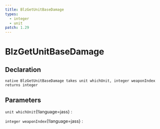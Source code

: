 ```yaml
---
title: BlzGetUnitBaseDamage
types:
  - integer
  - unit
patch: 1.29
---
```


# BlzGetUnitBaseDamage

## Declaration

```jass
native BlzGetUnitBaseDamage takes unit whichUnit, integer weaponIndex returns integer
```

## Parameters
`unit whichUnit`{!language=jass}
: 

`integer weaponIndex`{!language=jass}
: 
